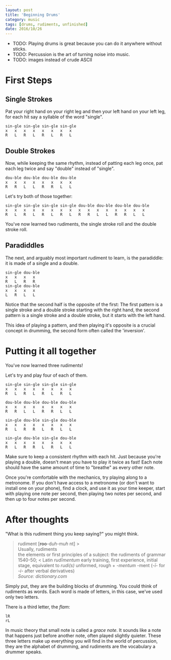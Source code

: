 ```yaml
---
layout: post
title: 'Beginning Drums'
category: music
tags: [drums, rudiments, unfinished]
date: 2016/10/26
---
```


- TODO: Playing drums is great because you can do it anywhere without sticks.
- TODO: Percussion is the art of turning noise into music.
- TODO: images instead of crude ASCII

# First Steps

## Single Strokes

Pat your right hand on your right leg and then your left hand on your left leg, for each hit say a syllable of the word "single".

```
sin-gle sin-gle sin-gle sin-gle
x   x   x   x   x   x   x   x
R   L   R   L   R   L   R   L
```

## Double Strokes

Now, while keeping the same rhythm, instead of patting each leg once, pat each leg twice and say "double" instead of "single".

```
dou-ble dou-ble dou-ble dou-ble
x   x   x   x   x   x   x   x
R   R   L   L   R   R   L   L
```

Let's try both of those together:

```
sin-gle sin-gle sin-gle sin-gle dou-ble dou-ble dou-ble dou-ble
x   x   x   x   x   x   x   x   x   x   x   x   x   x   x   x
R   L   R   L   R   L   R   L   R   R   L   L   R   R   L   L
```

You've now learned two rudiments, the single stroke roll and the double stroke roll.

## Paradiddles

The next, and arguably most important rudiment to learn, is the paradiddle: it is made of a single and a double.

```
sin-gle dou-ble
x   x   x   x
R   L   R   R
sin-gle dou-ble
x   x   x   x
L   R   L   L
```

Notice that the second half is the opposite of the first: The first pattern is a single stroke and a double stroke starting with the right hand, the second pattern is a single stroke and a double stroke, but it starts with the left hand.

This idea of playing a pattern, and then playing it's opposite is a crucial concept in drumming, the second form often called the 'inversion'.

# Putting it all together

You've now learned three rudiments!

Let's try and play four of each of them.

```
sin-gle sin-gle sin-gle sin-gle
x   x   x   x   x   x   x   x
R   L   R   L   R   L   R   L

dou-ble dou-ble dou-ble dou-ble
x   x   x   x   x   x   x   x
R   R   L   L   R   R   L   L

sin-gle dou-ble sin-gle dou-ble
x   x   x   x   x   x   x   x
R   L   R   R   L   R   L   L

sin-gle dou-ble sin-gle dou-ble
x   x   x   x   x   x   x   x
R   L   R   R   L   R   L   L
```

Make sure to keep a consistent rhythm with each hit. Just because you're playing a double, doesn't mean you have to play it twice as fast! Each note should have the same amount of time to "breathe" as every other note.

Once you're comfortable with the mechanics, try playing along to a metronome. If you don't have access to a metronome (or don't want to install one on your phone), find a clock, and use it as your time keeper, start with playing one note per second, then playing two notes per second, and then up to four notes per second.

# After thoughts

"What is this rudiment thing you keep saying?" you might think.

> rudiment [**roo**-d*uh*-m*uh* nt] ><br/>Usually, rudiments
> <br/>the elements or first principles of a subject: the rudiments of grammar
> <br/>1540-50; < Latin _rudīmentum_ early training, first experience, initial stage, equivalent to _rudi(s)_ unformed, rough + _-mentum_ -ment (_-ī-_ for _-i-_ after verbal derivatives)
> <br/>_Source: dictionary.com_

Simply put, they are the building blocks of drumming. You could think of rudiments as words. Each word is made of letters, in this case, we've used only two letters.

There is a third letter, the _flam_:

```
lR
rL
```

In music theory that small note is called a _grace note_. It sounds like a note that happens just before another note, often played slightly quieter. These three letters make up everything you will find in the world of percussion, they are the alphabet of drumming, and rudiments are the vocabulary a drummer speaks.
